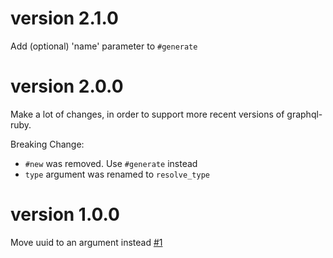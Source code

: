 # version 2.1.0
Add (optional) 'name' parameter to `#generate`

# version 2.0.0
Make a lot of changes, in order to support more recent versions of graphql-ruby.

Breaking Change:
- `#new` was removed. Use `#generate` instead
- `type` argument was renamed to `resolve_type`


# version 1.0.0
Move uuid to an argument instead [#1](https://github.com/brettjurgens/graphql-active-record/pull/1)
